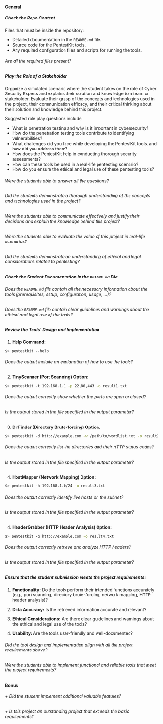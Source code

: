 #### General

##### Check the Repo Content.

Files that must be inside the repository:

- Detailed documentation in the `README.md` file.
- Source code for the PentestKit tools.
- Any required configuration files and scripts for running the tools.

###### Are all the required files present?

##### Play the Role of a Stakeholder

Organize a simulated scenario where the student takes on the role of Cyber Security Experts and explains their solution and knowledge to a team or stakeholder. Evaluate their grasp of the concepts and technologies used in the project, their communication efficacy, and their critical thinking about their solution and knowledge behind this project.

Suggested role play questions include:

- What is penetration testing and why is it important in cybersecurity?
- How do the penetration testing tools contribute to identifying vulnerabilities?
- What challenges did you face while developing the PentestKit tools, and how did you address them?
- How does the PentestKit help in conducting thorough security assessments?
- How can these tools be used in a real-life pentesting scenario?
- How do you ensure the ethical and legal use of these pentesting tools?

###### Were the students able to answer all the questions?

###### Did the students demonstrate a thorough understanding of the concepts and technologies used in the project?

###### Were the students able to communicate effectively and justify their decisions and explain the knowledge behind this project?

###### Were the students able to evaluate the value of this project in real-life scenarios?

###### Did the students demonstrate an understanding of ethical and legal considerations related to pentesting?

##### Check the Student Documentation in the `README.md` File

###### Does the `README.md` file contain all the necessary information about the tools (prerequisites, setup, configuration, usage, ...)?

###### Does the `README.md` file contain clear guidelines and warnings about the ethical and legal use of the tools?

##### Review the Tools' Design and Implementation

1. **Help Command:**

```sh
$> pentestkit --help
```

###### Does the output include an explanation of how to use the tools?

2. **TinyScanner (Port Scanning) Option:**

```sh
$> pentestkit -t 192.168.1.1 -p 22,80,443 -o result1.txt
```

###### Does the output correctly show whether the ports are open or closed?

###### Is the output stored in the file specified in the output parameter?

3. **DirFinder (Directory Brute-forcing) Option:**

```sh
$> pentestkit -d http://example.com -w /path/to/wordlist.txt -o result2.txt
```

###### Does the output correctly list the directories and their HTTP status codes?

###### Is the output stored in the file specified in the output parameter?

4. **HostMapper (Network Mapping) Option:**

```sh
$> pentestkit -h 192.168.1.0/24 -o result3.txt
```

###### Does the output correctly identify live hosts on the subnet?

###### Is the output stored in the file specified in the output parameter?

4. **HeaderGrabber (HTTP Header Analysis) Option:**

```sh
$> pentestkit -g http://example.com -o result4.txt
```

###### Does the output correctly retrieve and analyze HTTP headers?

###### Is the output stored in the file specified in the output parameter?

##### Ensure that the student submission meets the project requirements:

1. **Functionality:** Do the tools perform their intended functions accurately (e.g., port scanning, directory brute-forcing, network mapping, HTTP header analysis)?

2. **Data Accuracy:** Is the retrieved information accurate and relevant?

3. **Ethical Considerations:** Are there clear guidelines and warnings about the ethical and legal use of the tools?

4. **Usability:** Are the tools user-friendly and well-documented?

###### Did the tool design and implementation align with all the project requirements above?

###### Were the students able to implement functional and reliable tools that meet the project requirements?

#### Bonus

###### + Did the student implement additional valuable features?

###### + Is this project an outstanding project that exceeds the basic requirements?
